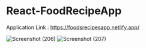 # React-FoodRecipeApp

Application Link : https://foodsrecipesapp.netlify.app/

![Screenshot (206)](https://user-images.githubusercontent.com/63577860/138255438-cddf43c9-069d-4101-aab7-fa7d6c193dc5.png)
![Screenshot (207)](https://user-images.githubusercontent.com/63577860/138255449-5aeaadb1-63e4-4cd8-813c-48f4b0722889.png)
